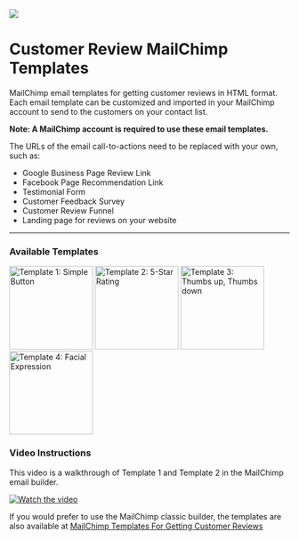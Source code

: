 <img src="https://mediaryte.com/wp-content/uploads/2018/03/mailchimp-templates-customer-review-system1a.jpg"/>

# Customer Review MailChimp Templates

MailChimp email templates for getting customer reviews in HTML format. Each email template can be customized and imported in your MailChimp account to send to the customers on your contact list.

<strong>Note: A MailChimp account is required to use these email templates.</strong>

The URLs of the email call-to-actions need to be replaced with your own, such as:
<ul>
  <li>Google Business Page Review Link</li>
  <li>Facebook Page Recommendation Link</li>
  <li>Testimonial Form</li>
  <li>Customer Feedback Survey</li>
  <li>Customer Review Funnel</li>
  <li>Landing page for reviews on your website</li>
</ul>

<hr/>

<h3>Available Templates</h3>
<img alt="Template 1: Simple Button" src="https://mediaryte.com/wp-content/uploads/2018/03/crs-mailchimp-template1a.jpg" width="150px"/>
<img alt="Template 2: 5-Star Rating" src="https://mediaryte.com/wp-content/uploads/2018/03/crs-mailchimp-template2a.jpg" width="150px"/>
<img alt="Template 3: Thumbs up, Thumbs down" src="https://mediaryte.com/wp-content/uploads/2023/11/Pasted-Image.jpg" width="150px"/>
<img alt="Template 4: Facial Expression" src="https://mediaryte.com/wp-content/uploads/2023/11/customer-review-mailchimp-template4a.jpg" width="150px"/>

<h3>Video Instructions</h3>

This video is a walkthrough of Template 1 and Template 2 in the MailChimp email builder.

[![Watch the video](https://img.youtube.com/vi/ZWJxOJxlXX4/maxresdefault.jpg)](https://youtu.be/ZWJxOJxlXX4?si=MZUIRq4yGfckJ_Vy)

If you would prefer to use the MailChimp classic builder, the templates are also available at <a href="https://mediaryte.com/mailchimp-templates-for-getting-customer-reviews/" target="_blank">MailChimp Templates For Getting Customer Reviews</a>
